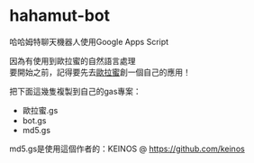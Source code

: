 # hahamut-bot
哈哈姆特聊天機器人使用Google Apps Script  

因為有使用到歐拉蜜的自然語言處理      
要開始之前，記得要先去[歐拉蜜](https://tw.olami.ai/open/website/home/home_show)創一個自己的應用！

把下面這幾隻複製到自己的gas專案：
* 歐拉蜜.gs
* bot.gs
* md5.gs

md5.gs是使用這個作者的：KEINOS @ https://github.com/keinos
